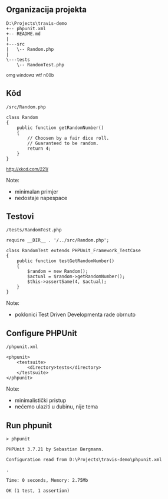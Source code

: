 ## Organizacija projekta

```
D:\Projects\travis-demo
+-- phpunit.xml
+-- README.md
|
+---src
|   \-- Random.php
|
\---tests
    \-- RandomTest.php
```

<small>omg windowz wtf n00b</small>



## Kôd

```
/src/Random.php
```

```
class Random
{
    public function getRandomNumber()
    {
        // Choosen by a fair dice roll.
        // Guaranteed to be random.
        return 4;
    }
}
```

<small>http://xkcd.com/221/</small>

Note:
- minimalan primjer
- nedostaje napespace




## Testovi

```
/tests/RandomTest.php
```

```
require __DIR__ . '/../src/Random.php';

class RandomTest extends PHPUnit_Framework_TestCase
{
    public function testGetRandomNumber()
    {
        $random = new Random();
        $actual = $random->getRandomNumber();
        $this->assertSame(4, $actual);
    }
}
```

Note:
- poklonici Test Driven Developmenta rade obrnuto



## Configure PHPUnit

```
/phpunit.xml
```

```
<phpunit>
    <testsuite>
        <directory>tests</directory>
    </testsuite>
</phpunit>
```

Note:
- minimalistički pristup
- nećemo ulaziti u dubinu, nije tema



## Run phpunit

```
> phpunit
```

```
PHPUnit 3.7.21 by Sebastian Bergmann.

Configuration read from D:\Projects\travis-demo\phpunit.xml

.

Time: 0 seconds, Memory: 2.75Mb

OK (1 test, 1 assertion)
```
